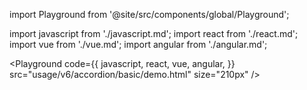 import Playground from '@site/src/components/global/Playground';

import javascript from './javascript.md';
import react from './react.md';
import vue from './vue.md';
import angular from './angular.md';

<Playground
  code={{
    javascript,
    react,
    vue,
    angular,
  }}
  src="usage/v6/accordion/basic/demo.html"
  size="210px"
/>
